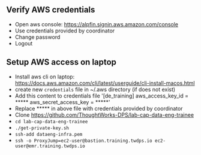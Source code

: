 
## Verify AWS credentials
* Open aws console: https://alpfin.signin.aws.amazon.com/console
* Use credentials provided by coordinator
* Change password
* Logout

## Setup AWS access on laptop
* Install aws cli on laptop: https://docs.aws.amazon.com/cli/latest/userguide/cli-install-macos.html
* create new `credentials` file in ~/.aws directory (if does not exist)
* Add this content to credentials file
'[de_training]
aws_access_key_id = *****
aws_secret_access_key = *****'
* Replace ***** in above file with credentials provided by coordinator
* Clone https://github.com/ThoughtWorks-DPS/lab-cap-data-eng-trainee
* `cd lab-cap-data-eng-trainee`
* `./get-private-key.sh`
* `ssh-add dataeng-infra.pem`
* `ssh -o ProxyJump=ec2-user@bastion.training.twdps.io ec2-user@emr.training.twdps.io`
